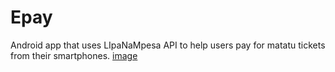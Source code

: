 # Epay
Android app that uses LIpaNaMpesa API to help users pay for matatu tickets from their smartphones.
[image](https://user-images.githubusercontent.com/46281757/102857851-3b61f700-443a-11eb-9d31-e762c95ae310.jpg)
